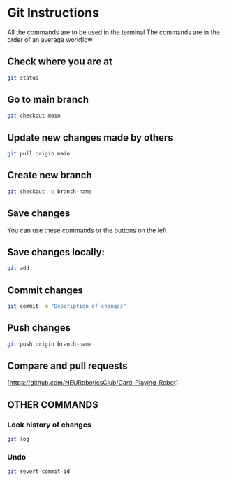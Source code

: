 # Git Instructions

All the commands are to be used in the terminal
The commands are in the order of an average workflow

## Check where you are at

```bash
git status
```

## Go to main branch

```bash
git checkout main
```

## Update new changes made by others

```bash
git pull origin main
```

## Create new branch

```bash
git checkout -b branch-name
```

## Save changes

You can use these commands or the buttons on the left

## Save changes locally:

```bash
git add .
```

## Commit changes

```bash
git commit -m "Description of changes"
```

## Push changes

```bash
git push origin branch-name
```

## Compare and pull requests

[https://github.com/NEURoboticsClub/Card-Playing-Robot]

## OTHER COMMANDS 

### Look history of changes

```bash
git log
```

### Undo

```bash
git revert commit-id
```
